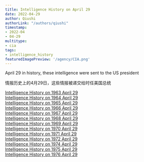 ```yaml
---
title: Intelligence History on April 29
date: 2022-04-29
author: Qiushi 
authorLink: "/authors/qiushi"
timestamp: 
- 2022-04
- 04-29
multitype: 
- cia
tags: 
- intelligence_history
featuredImagePreview: '/agency/CIA.png'
---
```



April 29 in history, these intelligence were sent to the US president

情报历史上的4月29日，这些情报被递交给时任美国总统

<!--more-->







[Intelligence History on 1963 April 29](/dailybrief/1963-04-29)   
[Intelligence History on 1964 April 29](/dailybrief/1964-04-29)   
[Intelligence History on 1965 April 29](/dailybrief/1965-04-29)   
[Intelligence History on 1966 April 29](/dailybrief/1966-04-29)   
[Intelligence History on 1967 April 29](/dailybrief/1967-04-29)   
[Intelligence History on 1968 April 29](/dailybrief/1968-04-29)   
[Intelligence History on 1969 April 29](/dailybrief/1969-04-29)   
[Intelligence History on 1970 April 29](/dailybrief/1970-04-29)   
[Intelligence History on 1971 April 29](/dailybrief/1971-04-29)   
[Intelligence History on 1972 April 29](/dailybrief/1972-04-29)   
[Intelligence History on 1974 April 29](/dailybrief/1974-04-29)   
[Intelligence History on 1975 April 29](/dailybrief/1975-04-29)   
[Intelligence History on 1976 April 29](/dailybrief/1976-04-29)   
